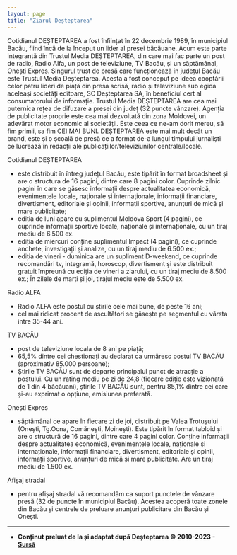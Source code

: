 ```yaml
---
layout: page
title: "Ziarul Deșteptarea"
---
```


Cotidianul DEȘTEPTAREA a fost înființat în 22 decembrie 1989, în municipiul Bacău, fiind încă de la început un lider al presei băcăuane. Acum este parte integrantă din Trustul Media DEȘTEPTAREA, din care mai fac parte un post de radio, Radio Alfa, un post de televiziune, TV Bacău, și un săptămânal, Onești Expres. Singurul trust de presă care funcționează în județul Bacău este Trustul Media Deșteptarea. Acesta a fost conceput pe ideea cooptării celor patru lideri de piață din presa scrisă, radio și televiziune sub egida aceleași societăți editoare, SC Deșteptarea SA, în beneficiul cert al consumatorului de informație.
Trustul Media DEȘTEPTAREA are cea mai puternica rețea de difuzare a presei din județ (32 puncte vânzare). Agenția de publicitate proprie este cea mai dezvoltată din zona Moldovei, un adevărat motor economic al societății. Este ceea ce ne-am dorit mereu, să fim primii, sa fim CEI MAI BUNI.
DEȘTEPTAREA este mai mult decât un brand, este și o școală de presă ce a format de-a lungul timpului jurnaliști ce lucrează în redacții ale publicațiilor/televiziunilor centrale/locale.

Cotidianul DEȘTEPTAREA
* este distribuit în întreg județul Bacău, este tipărit în format broadsheet și are o structura de 16 pagini, dintre care 8 pagini color. Cuprinde zilnic pagini în care se găsesc informații despre actualitatea economică, evenimentele locale, naționale și internaționale, informații financiare, divertisment, editoriale și opinii, informații sportive, anunțuri de mică și mare publicitate;
* ediția de luni apare cu suplimentul Moldova Sport (4 pagini), ce cuprinde informații sportive locale, naționale și internaționale, cu un tiraj mediu de 6.500 ex.
* ediția de miercuri conține suplimentul Impact (4 pagini), ce cuprinde anchete, investigații și analize, cu un tiraj mediu de 6.500 ex.;
* ediția de vineri - duminica are un supliment D-weekend, ce cuprinde recomandări tv, integramă, horoscop, divertisment și este distribuit gratuit împreună cu ediția de vineri a ziarului, cu un tiraj mediu de 8.500 ex.;
În zilele de marți și joi, tirajul mediu este de 5.500 ex.

Radio ALFA
* Radio ALFA este postul cu știrile cele mai bune, de peste 16 ani;
* cel mai ridicat procent de ascultători se găsește pe segmentul cu vârsta intre 35-44 ani.

TV BACĂU
* post de televiziune locala de 8 ani pe piață;
* 65,5% dintre cei chestionați au declarat ca urmăresc postul TV BACĂU (aproximativ 85.000 persoane);
* Știrile TV BACĂU sunt de departe principalul punct de atracție a postului. Cu un rating mediu pe zi de 24,8 (fiecare ediție este vizionată de 1 din 4 băcăuani), știrile TV BACĂU sunt, pentru 85,1% dintre cei care și-au exprimat o opțiune, emisiunea preferată.

Onești Expres
* săptămânal ce apare în fiecare zi de joi, distribuit pe Valea Trotușului (Onești, Tg.Ocna, Comănești, Moinești). Este tipărit în format tabloid și are o structură de 16 pagini, dintre care 4 pagini color. Conține informații despre actualitatea economică, evenimentele locale, naționale și internaționale, informații financiare, divertisment, editoriale și opinii, informații sportive, anunțuri de mică și mare publicitate. Are un tiraj mediu de 1.500 ex.

Afișaj stradal
* pentru afișaj stradal vă recomandăm ca suport punctele de vânzare presă (32 de puncte în municipiul Bacău). Acestea acoperă toate zonele din Bacău și centrele de preluare anunțuri publicitare din Bacău și Onești.

---

* **Conținut preluat de la și adaptat după Deșteptarea © 2010-2023 - [Sursă](https://web.archive.org/web/20100404042114/http://www.desteptarea.ro/despre-noi.html)**

